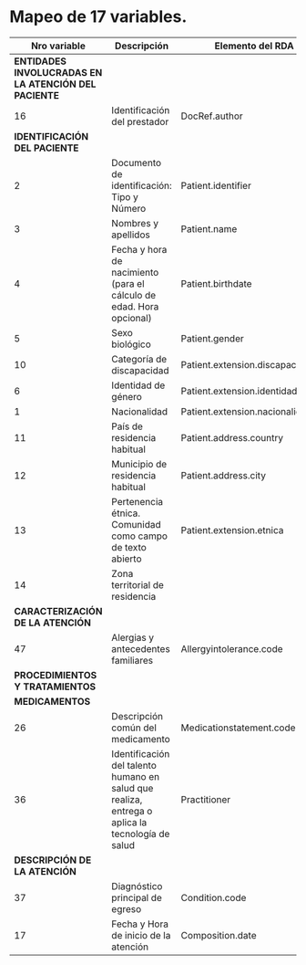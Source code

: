 
# Mapeo de 17 variables.


| Nro variable | Descripción                                                                 | Elemento del RDA                     |
|-------------|---------------------------------------------------------------------------|--------------------------------------|
| **ENTIDADES INVOLUCRADAS EN LA ATENCIÓN DEL PACIENTE** | | |
| 16          | Identificación del prestador                                             | DocRef.author                        |
| **IDENTIFICACIÓN DEL PACIENTE** | | |
| 2           | Documento de identificación: Tipo y Número                              | Patient.identifier                   |
| 3           | Nombres y apellidos                                                    | Patient.name                         |
| 4           | Fecha y hora de nacimiento (para el cálculo de edad. Hora opcional)    | Patient.birthdate                    |
| 5           | Sexo biológico                                                         | Patient.gender                        |
| 10          | Categoría de discapacidad                                              | Patient.extension.discapacidad       |
| 6           | Identidad de género                                                    | Patient.extension.identidadgenero    |
| 1           | Nacionalidad                                                           | Patient.extension.nacionalidad       |
| 11          | País de residencia habitual                                           | Patient.address.country              |
| 12          | Municipio de residencia habitual                                      | Patient.address.city                 |
| 13          | Pertenencia étnica. Comunidad como campo de texto abierto             | Patient.extension.etnica             |
| 14          | Zona territorial de residencia                                        |                                      |
| **CARACTERIZACIÓN DE LA ATENCIÓN** | | |
| 47          | Alergias y antecedentes familiares                                     | Allergyintolerance.code              |
| **PROCEDIMIENTOS Y TRATAMIENTOS** | | |
| **MEDICAMENTOS** | | |
| 26          | Descripción común del medicamento                                     | Medicationstatement.code             |
| 36          | Identificación del talento humano en salud que realiza, entrega o aplica la tecnología de salud | Practitioner |
| **DESCRIPCIÓN DE LA ATENCIÓN** | | |
| 37          | Diagnóstico principal de egreso                                      | Condition.code                        |
| 17          | Fecha y Hora de inicio de la atención                                | Composition.date                      |
